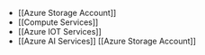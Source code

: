 
- [[Azure Storage Account]]
- [[Compute Services]]
- [[Azure IOT Services]]
- [[Azure AI Services]]
[[Azure Storage Account]]
